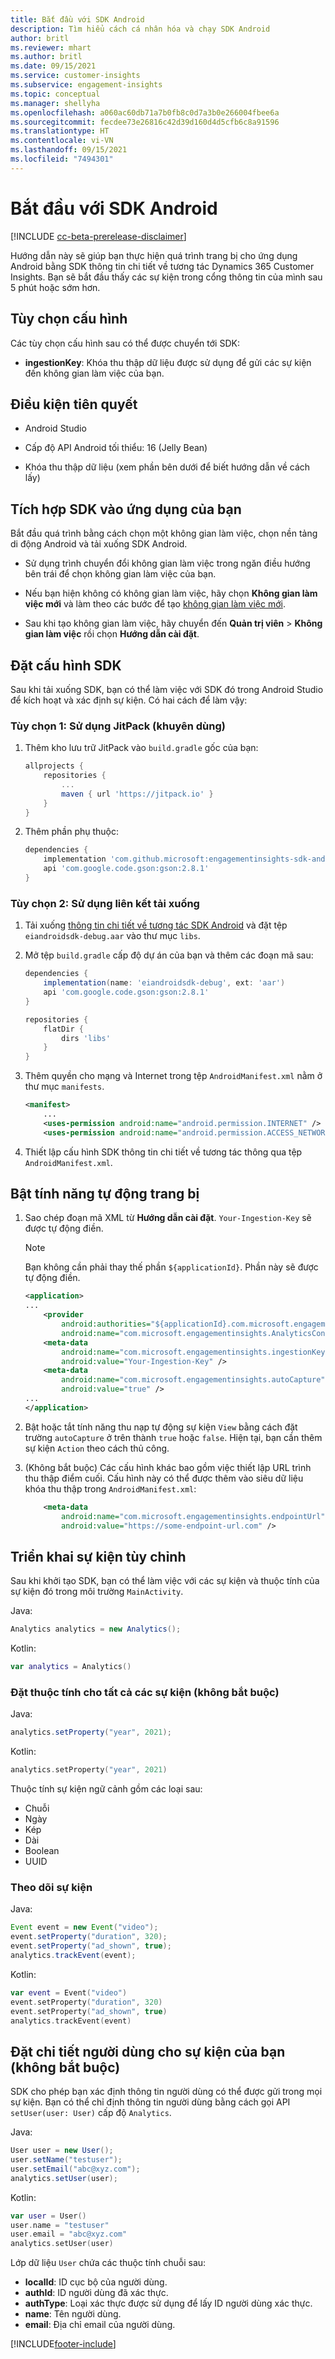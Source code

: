 ```yaml
---
title: Bắt đầu với SDK Android
description: Tìm hiểu cách cá nhân hóa và chạy SDK Android
author: britl
ms.reviewer: mhart
ms.author: britl
ms.date: 09/15/2021
ms.service: customer-insights
ms.subservice: engagement-insights
ms.topic: conceptual
ms.manager: shellyha
ms.openlocfilehash: a060ac60db71a7b0fb8c0d7a3b0e266004fbee6a
ms.sourcegitcommit: fecdee73e26816c42d39d160d4d5cfb6c8a91596
ms.translationtype: HT
ms.contentlocale: vi-VN
ms.lasthandoff: 09/15/2021
ms.locfileid: "7494301"
---
```

# <a name="get-started-with-the-android-sdk"></a>Bắt đầu với SDK Android

[!INCLUDE [cc-beta-prerelease-disclaimer](includes/cc-beta-prerelease-disclaimer.md)]

Hướng dẫn này sẽ giúp bạn thực hiện quá trình trang bị cho ứng dụng Android bằng SDK thông tin chi tiết về tương tác Dynamics 365 Customer Insights. Bạn sẽ bắt đầu thấy các sự kiện trong cổng thông tin của mình sau 5 phút hoặc sớm hơn.

## <a name="configuration-options"></a>Tùy chọn cấu hình
Các tùy chọn cấu hình sau có thể được chuyển tới SDK:

- **ingestionKey**: Khóa thu thập dữ liệu được sử dụng để gửi các sự kiện đến không gian làm việc của bạn.

## <a name="prerequisites"></a>Điều kiện tiên quyết

- Android Studio

- Cấp độ API Android tối thiểu: 16 (Jelly Bean)

- Khóa thu thập dữ liệu (xem phần bên dưới để biết hướng dẫn về cách lấy)

## <a name="integrate-the-sdk-into-your-application"></a>Tích hợp SDK vào ứng dụng của bạn
Bắt đầu quá trình bằng cách chọn một không gian làm việc, chọn nền tảng di động Android và tải xuống SDK Android.

- Sử dụng trình chuyển đổi không gian làm việc trong ngăn điều hướng bên trái để chọn không gian làm việc của bạn.

- Nếu bạn hiện không có không gian làm việc, hãy chọn **Không gian làm việc mới** và làm theo các bước để tạo [không gian làm việc mới](create-workspace.md).

- Sau khi tạo không gian làm việc, hãy chuyển đến **Quản trị viên** > **Không gian làm việc** rồi chọn **Hướng dẫn cài đặt**. 

## <a name="configure-the-sdk"></a>Đặt cấu hình SDK

Sau khi tải xuống SDK, bạn có thể làm việc với SDK đó trong Android Studio để kích hoạt và xác định sự kiện. Có hai cách để làm vậy:
### <a name="option-1-using-jitpack-recommended"></a>Tùy chọn 1: Sử dụng JitPack (khuyên dùng)
1. Thêm kho lưu trữ JitPack vào `build.gradle` gốc của bạn:
    ```gradle
    allprojects {
        repositories {
            ...
            maven { url 'https://jitpack.io' }
        }
    }
    ```

1. Thêm phần phụ thuộc:
    ```gradle
    dependencies {
        implementation 'com.github.microsoft:engagementinsights-sdk-android:1.0.0'
        api 'com.google.code.gson:gson:2.8.1'
    }
    ```

### <a name="option-2-using-download-link"></a>Tùy chọn 2: Sử dụng liên kết tải xuống
1. Tải xuống [thông tin chi tiết về tương tác SDK Android](https://download.pi.dynamics.com/sdk/EI-SDKs/ei-android-sdk.zip) và đặt tệp `eiandroidsdk-debug.aar` vào thư mục `libs`.

1. Mở tệp `build.gradle` cấp độ dự án của bạn và thêm các đoạn mã sau:
    ```gradle
    dependencies {
        implementation(name: 'eiandroidsdk-debug', ext: 'aar')
        api 'com.google.code.gson:gson:2.8.1'
    }

    repositories {
        flatDir {
            dirs 'libs'
        }
    }
    ```

1. Thêm quyền cho mạng và Internet trong tệp `AndroidManifest.xml` nằm ở thư mục `manifests`. 
    ```xml
    <manifest>
        ...
        <uses-permission android:name="android.permission.INTERNET" />
        <uses-permission android:name="android.permission.ACCESS_NETWORK_STATE" />
    ```
    
1. Thiết lập cấu hình SDK thông tin chi tiết về tương tác thông qua tệp `AndroidManifest.xml`. 

## <a name="enable-auto-instrumentation"></a>Bật tính năng tự động trang bị
1. Sao chép đoạn mã XML từ **Hướng dẫn cài đặt**. `Your-Ingestion-Key` sẽ được tự động điền.

   > [!NOTE]
   > Bạn không cần phải thay thế phần `${applicationId}`. Phần này sẽ được tự động điền.
   

   ```xml
   <application>
   ...
       <provider
           android:authorities="${applicationId}.com.microsoft.engagementinsights.AnalyticsContentProvider"
           android:name="com.microsoft.engagementinsights.AnalyticsContentProvider" />
       <meta-data
           android:name="com.microsoft.engagementinsights.ingestionKey"
           android:value="Your-Ingestion-Key" />
       <meta-data
           android:name="com.microsoft.engagementinsights.autoCapture"
           android:value="true" />
   ...
   </application>
   ```

1. Bật hoặc tắt tính năng thu nạp tự động sự kiện `View` bằng cách đặt trường `autoCapture` ở trên thành `true` hoặc `false`. Hiện tại, bạn cần thêm sự kiện `Action` theo cách thủ công.

1. (Không bắt buộc) Các cấu hình khác bao gồm việc thiết lập URL trình thu thập điểm cuối. Cấu hình này có thể được thêm vào siêu dữ liệu khóa thu thập trong `AndroidManifest.xml`:
    ```xml
        <meta-data
            android:name="com.microsoft.engagementinsights.endpointUrl"
            android:value="https://some-endpoint-url.com" />
    ```

## <a name="implement-custom-events"></a>Triển khai sự kiện tùy chỉnh

Sau khi khởi tạo SDK, bạn có thể làm việc với các sự kiện và thuộc tính của sự kiện đó trong môi trường `MainActivity`.

    
Java:
```java
Analytics analytics = new Analytics();
```

Kotlin:
```kotlin
var analytics = Analytics()
```

### <a name="set-property-for-all-events-optional"></a>Đặt thuộc tính cho tất cả các sự kiện (không bắt buộc)
    
Java:
```java
analytics.setProperty("year", 2021);
```

Kotlin:
```kotlin
analytics.setProperty("year", 2021)
```

Thuộc tính sự kiện ngữ cảnh gồm các loại sau:
- Chuỗi
- Ngày
- Kép
- Dài
- Boolean
- UUID

### <a name="track-an-event"></a>Theo dõi sự kiện

Java:
```java
Event event = new Event("video");
event.setProperty("duration", 320);
event.setProperty("ad_shown", true);
analytics.trackEvent(event);
```

Kotlin:
```kotlin
var event = Event("video")
event.setProperty("duration", 320)
event.setProperty("ad_shown", true)
analytics.trackEvent(event)
```

## <a name="set-user-details-for-your-event-optional"></a>Đặt chi tiết người dùng cho sự kiện của bạn (không bắt buộc)

SDK cho phép bạn xác định thông tin người dùng có thể được gửi trong mọi sự kiện. Bạn có thể chỉ định thông tin người dùng bằng cách gọi API `setUser(user: User)` cấp độ `Analytics`.

Java:
```java
User user = new User();
user.setName("testuser");
user.setEmail("abc@xyz.com");
analytics.setUser(user);
```

Kotlin:
```kotlin
var user = User()
user.name = "testuser"
user.email = "abc@xyz.com"
analytics.setUser(user)
```

Lớp dữ liệu `User` chứa các thuộc tính chuỗi sau:

- **localId**: ID cục bộ của người dùng.
- **authId**: ID người dùng đã xác thực.
- **authType**: Loại xác thực được sử dụng để lấy ID người dùng xác thực.
- **name**: Tên người dùng.
- **email**: Địa chỉ email của người dùng.

[!INCLUDE[footer-include](../includes/footer-banner.md)]
